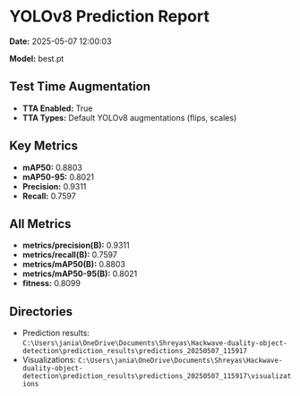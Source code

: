 # YOLOv8 Prediction Report

**Date:** 2025-05-07 12:00:03

**Model:** best.pt

## Test Time Augmentation

* **TTA Enabled:** True
* **TTA Types:** Default YOLOv8 augmentations (flips, scales)

## Key Metrics

* **mAP50:** 0.8803
* **mAP50-95:** 0.8021
* **Precision:** 0.9311
* **Recall:** 0.7597

## All Metrics

* **metrics/precision(B):** 0.9311
* **metrics/recall(B):** 0.7597
* **metrics/mAP50(B):** 0.8803
* **metrics/mAP50-95(B):** 0.8021
* **fitness:** 0.8099

## Directories

* Prediction results: `C:\Users\jania\OneDrive\Documents\Shreyas\Hackwave-duality-object-detection\prediction_results\predictions_20250507_115917`
* Visualizations: `C:\Users\jania\OneDrive\Documents\Shreyas\Hackwave-duality-object-detection\prediction_results\predictions_20250507_115917\visualizations`
